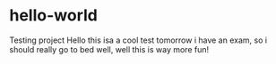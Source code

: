 # hello-world
Testing project
Hello
this isa a cool test
tomorrow i have an exam, so i should really go to bed
well, well
this is way more fun!
